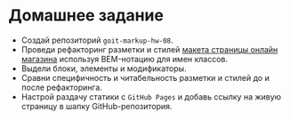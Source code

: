 # Домашнее задание

- Создай репозиторий `goit-markup-hw-08`.
- Проведи рефакторинг разметки и стилей
  [макета страницы онлайн магазина](./assets/mockup.psd) используя BEM-нотацию
  для имен классов.
- Выдели блоки, элементы и модификаторы.
- Сравни специфичность и читабельность разметки и стилей до и после
  рефакторинга.
- Настрой раздачу статики с `GitHub Pages` и добавь ссылку на живую страницу в
  шапку GitHub-репозитория.
